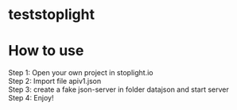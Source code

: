 # teststoplight
# How to use
 Step 1: Open your own project in stoplight.io\
 Step 2: Import file apiv1.json\
 Step 3: create a fake json-server in folder datajson and start server\
 Step 4: Enjoy!
